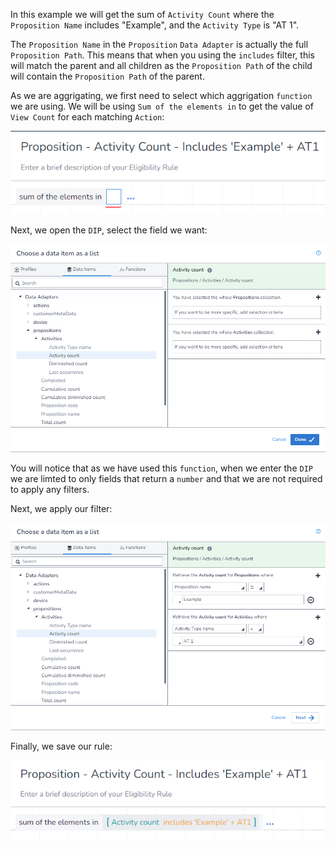 In this example we will get the sum of `Activity Count` where the `Proposition Name` includes "Example", and the `Activity Type` is "AT 1".

The `Proposition Name` in the `Proposition` `Data Adapter` is actually the full `Proposition Path`. This means that when you using the `includes` filter, this will match the parent and all children as the `Proposition Path` of the child will contain the `Proposition Path` of the parent.

As we are aggrigating, we first need to select which aggrigation `function` we are using. We will be using `Sum of the elements in` to get the value of `View Count` for each matching `Action`:

![alt text](image_1.png)

Next, we open the `DIP`, select the field we want:

![alt text](image_2.png)

You will notice that as we have used this `function`, when we enter the `DIP` we are limted to only fields that return a `number` and that we are not required to apply any filters.

Next, we apply our filter:

![alt text](image_3.png)

Finally, we save our rule:

![alt text](image_4.png)